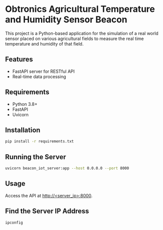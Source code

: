# Obtronics Agricultural Temperature and Humidity Sensor Beacon

This project is a Python-based application for the simulation of a real world sensor placed on various agricultural fields to measure the real time temperature and humidity of that field.

## Features

- FastAPI server for RESTful API
- Real-time data processing

## Requirements

- Python 3.8+
- FastAPI
- Uvicorn

## Installation

```bash
pip install -r requirements.txt
```

## Running the Server

```bash
uvicorn beacon_iot_server:app --host 0.0.0.0 --port 8000
```

## Usage

Access the API at [http://<server_ip>:8000](http://<server_ip>:8000).

## Find the Server IP Address


```bash
ipconfig
```